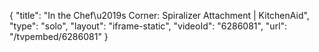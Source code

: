 {
    "title": "In the Chef\u2019s Corner: Spiralizer Attachment | KitchenAid",
    "type": "solo",
    "layout": "iframe-static",
    "videoId": "6286081",
    "url": "\/tvpembed\/6286081"
}